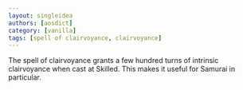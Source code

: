 ```yaml
---
layout: singleidea
authors: [aosdict]
category: [vanilla]
tags: [spell of clairvoyance, clairvoyance]
---
```

The spell of clairvoyance grants a few hundred turns of intrinsic clairvoyance when cast at Skilled. This makes it useful for Samurai in particular.
